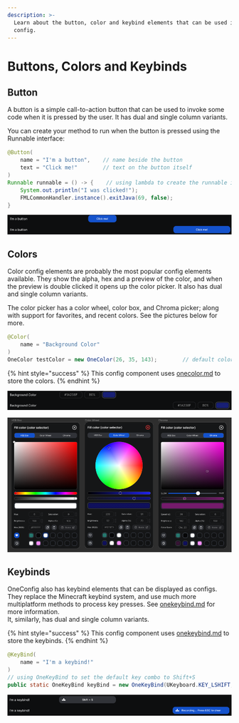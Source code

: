 ```yaml
---
description: >-
  Learn about the button, color and keybind elements that can be used in a
  config.
---
```


# Buttons, Colors and Keybinds

## Button

A button is a simple call-to-action button that can be used to invoke some code when it is pressed by the user. It has dual and single column variants.

You can create your method to run when the button is pressed using the Runnable interface:

```java
@Button(
    name = "I'm a button",    // name beside the button
    text = "Click me!"        // text on the button itself
)
Runnable runnable = () -> {    // using lambda to create the runnable interface.
    System.out.println("I was clicked!");
    FMLCommonHandler.instance().exitJava(69, false);
}
```

![Buttons with single and dual variant examples](<../../.gitbook/assets/image (5).png>)

## Colors

Color config elements are probably the most popular config elements available. They show the alpha, hex and a preview of the color, and when the preview is double clicked it opens up the color picker. It also has dual and single column variants.

The color picker has a color wheel, color box, and Chroma picker; along with support for favorites, and recent colors. See the pictures below for more.

```java
@Color(
    name = "Background Color"
)
OneColor testColor = new OneColor(26, 35, 143);        // default color
```

{% hint style="success" %}
This config component uses [onecolor.md](../../utils/onecolor.md "mention") to store the colors.
{% endhint %}

![Color examples, single and dual column](<../../.gitbook/assets/image (12).png>)

![Color selector GUI examples](<../../.gitbook/assets/image (15).png>)

## Keybinds

OneConfig also has keybind elements that can be displayed as configs. They replace the Minecraft keybind system, and use much more multiplatform methods to process key presses. See [onekeybind.md](../../utils/onekeybind.md "mention") for more information.\
It, similarly, has dual and single column variants.

{% hint style="success" %}
This config component uses [onekeybind.md](../../utils/onekeybind.md "mention") to store the keybinds.
{% endhint %}

```java
@KeyBind(
    name = "I'm a keybind!"
)
// using OneKeyBind to set the default key combo to Shift+S
public static OneKeyBind keyBind = new OneKeyBind(UKeyboard.KEY_LSHIFT, UKeyboard.KEY_S);
```

![Keybind field examples, including recording state](<../../.gitbook/assets/image (19).png>)
